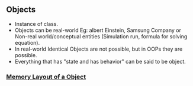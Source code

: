 ## Objects
- Instance of class. 
- Objects can be real-world Eg: albert Einstein, Samsung Company or Non-real world/conceptual entities (Simulation run, formula for solving equation). 
- In real-world Identical Objects are not possible, but in OOPs they are possible. 
- Everything that has "state and has behavior" can be said to be object.

### [Memory Layout of a Object](/assembly/Memory_layout_of_object.md)
